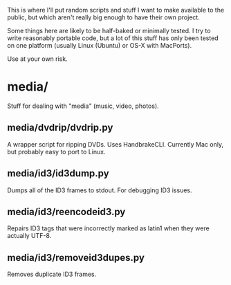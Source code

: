 This is where I'll put random scripts and stuff I want to make available
to the public, but which aren't really big enough to have their own
project.

Some things here are likely to be half-baked or minimally tested. I try
to write reasonably portable code, but a lot of this stuff has only been
tested on one platform (usually Linux (Ubuntu) or OS-X with MacPorts).

Use at your own risk.


media/
======
Stuff for dealing with "media" (music, video, photos).

media/dvdrip/dvdrip.py
----------------------
A wrapper script for ripping DVDs. Uses HandbrakeCLI. Currently Mac
only, but probably easy to port to Linux.

media/id3/id3dump.py
--------------------
Dumps all of the ID3 frames to stdout. For debugging ID3 issues.

media/id3/reencodeid3.py
------------------------
Repairs ID3 tags that were incorrectly marked as latin1 when they were
actually UTF-8.

media/id3/removeid3dupes.py
---------------------------
Removes duplicate ID3 frames.
